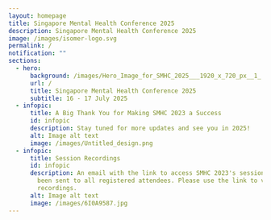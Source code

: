 ```yaml
---
layout: homepage
title: Singapore Mental Health Conference 2025
description: Singapore Mental Health Conference 2025
image: /images/isomer-logo.svg
permalink: /
notification: ""
sections:
  - hero:
      background: /images/Hero_Image_for_SMHC_2025___1920_x_720_px__1_.png
      url: /
      title: Singapore Mental Health Conference 2025
      subtitle: 16 - 17 July 2025
  - infopic:
      title: A Big Thank You for Making SMHC 2023 a Success
      id: infopic
      description: Stay tuned for more updates and see you in 2025!
      alt: Image alt text
      image: /images/Untitled_design.png
  - infopic:
      title: Session Recordings
      id: infopic
      description: An email with the link to access SMHC 2023's session recordings has
        been sent to all registered attendees. Please use the link to view the
        recordings.
      alt: Image alt text
      image: /images/6I0A9587.jpg
---
```

